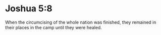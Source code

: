 # Joshua 5:8

When the circumcising of the whole nation was finished, they remained in their places in the camp until they were healed.
